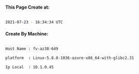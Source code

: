 
   
#### This Page Create at:

```bash

2021-07-23 - 16:34:34 UTC

```

#### Create By Machine:

```bash

Host Name : fv-az38-649

platform  : Linux-5.8.0-1036-azure-x86_64-with-glibc2.31

Ip Local  : 10.1.0.45

```

